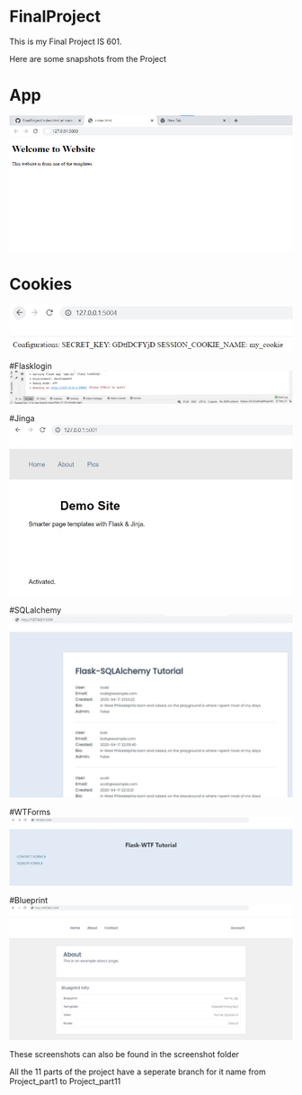 # FinalProject

This is my Final Project IS 601.

Here are some snapshots from the Project

# App
![alt text](https://github.com/Pa1710/FinalProject/blob/main/Screenshots/app%20(2).png)

# Cookies
![alt text](https://github.com/Pa1710/FinalProject/blob/main/Screenshots/Cookies.jpg)

#Flasklogin
![alt text](https://github.com/Pa1710/FinalProject/blob/main/Screenshots/Flasklogin.png)

#Jinga
![alt text](https://github.com/Pa1710/FinalProject/blob/main/Screenshots/Jinga(1).jpg)

#SQLalchemy
![alt text](https://github.com/Pa1710/FinalProject/blob/main/Screenshots/SQlalchemy.jpg)

#WTForms
![alt text](https://github.com/Pa1710/FinalProject/blob/main/Screenshots/Wtfform.jpg)

#Blueprint
![alt text](https://github.com/Pa1710/FinalProject/blob/main/Screenshots/Blueprint(1).jpg)

These screenshots can also be found in the screenshot folder

All the 11 parts of the project have a seperate branch for it name from Project_part1 to Project_part11
